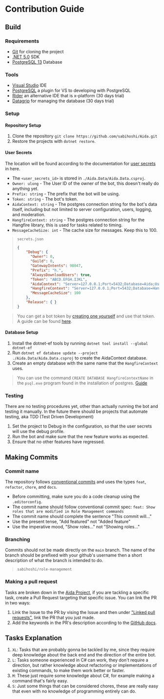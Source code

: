 # Contribution Guide

## Build

### Requirements
* [Git](https://git-scm.com) for cloning the project
* [.NET 5.0](https://dotnet.microsoft.com/download/dotnet/5.0) SDK
* [PostgreSQL 13](https://www.postgresql.org/download/windows) Database

### Tools
* [Visual Studio](https://visualstudio.microsoft.com) IDE
* [PostgreSQL](https://marketplace.visualstudio.com/items?itemName=RojanskyS.NpgsqlPostgreSQLIntegration) a plugin for VS to developing with PostgreSQL
* [Rider](https://www.jetbrains.com/rider) an alternative IDE that is x-platform (30 days trial)
* [Datagrip](https://www.jetbrains.com/datagrip) for managing the database (30 days trial)

### Setup

#### Repository Setup
1. Clone the repository `git clone https://github.com/sabihoshi/Aida.git`
2. Restore the projects with `dotnet restore`.

#### User Secrets
The location will be found according to the documentation for [user secrets](https://docs.microsoft.com/en-us/aspnet/core/security/app-secrets) in here.
  * The `<user_secrets_id>` is stored in `./Aida.Data/Aida.Data.csproj`.
  * `Owner: ulong` - The User ID of the owner of the bot, this doesn't really do anything yet.
  * `Prefix: string` - The prefix that the bot will be using.
  * `Token: string` - The bot's token.
  * `AidaContext: string` - The postgres connection string for the bot's data itself, including but not limited to server configuration, users, logging, and moderation.
  * `HangfireContext: string` - The postgres connection string for the Hangfire library, this is used for tasks related to timing.
  * `MessageCacheSize: int` - The cache size for messages. Keep this to 100.

> `secrets.json`
> ```json
> {
>     "Debug": {
>       "Owner": 0,
>       "Guild": 0,
>       "GatewayIntents": 98047,
>       "Prefix": "h.",
>       "AlwaysDownloadUsers": true,
>       "Token": "ABCD.EFGH.IJKL",
>       "AidaContext": "Server=127.0.0.1;Port=5432;Database=Aida;User Id=postgres;Password=[password];",
>       "HangfireContext": "Server=127.0.0.1;Port=5432;Database=Hangfire;User Id=postgres;Password=[password];",
>       "MessageCacheSize": 100
>     },
>     "Release": { }
> }
> ```

> You can get a bot token by [creating one yourself](https://discord.com/developers/applications) and use that token. A guide can be found [here](https://docs.stillu.cc/guides/getting_started/first-bot.html).

#### Database Setup
1. Install the dotnet-ef tools by running `dotnet tool install --global dotnet-ef`
2. Run `dotnet ef database update --project ./Aida.Data/Aida.Data.csproj` to create the AidaContext database.
3. Create an empty database with the same name that the `HangfireContext` uses.
  > You can use the command `CREATE DATABASE HangfireContextName` in the `psql.exe` program found in the installation of postgres. [Guide](https://www.microfocus.com/documentation/idol/IDOL_12_0/MediaServer/Guides/html/English/Content/Getting_Started/Configure/_TRN_Set_up_PostgreSQL.htm)

### Testing
There are no testing procedures yet, other than actually running the bot and testing it manually. In the future there should be projects that automate testing, aka TDD (Test Driven Development)

1. Set the project to Debug in the configuration, so that the user secrets will use the debug profile.
2. Run the bot and make sure that the new feature works as expected.
3. Ensure that no other features have regressed.

## Making Commits

### Commit name
The repository follows [conventional commits](https://www.conventionalcommits.org/en/v1.0.0) and uses the types `feat`, `refactor`, `chore`, and `docs`.
* Before committing, make sure you do a code cleanup using the `.editorconfig`.
* The commit name should follow conventional commit spec: `feat: Show roles that are modified in Role Management commands`
* The commit name should complete the sentence "This commit will..."
* Use the present tense, "Add featured" not "Added feature"
* Use the imperative mood, "Show roles..." not "Showing roles..."

### Branching
Commits should not be made directly on the `main` branch. The name of the branch should be prefixed with your github's username then a short description of what the branch is intended to do.

> `sabihoshi/role-management`

### Making a pull request
Tasks are broken down in the [Aida Project](https://github.com/sabihoshi/Aida/projects/1), if you are tackling a specific task, create a Pull Request targeting that specific issue. You can link the PR in two ways:
1. Link the Issue to the PR by vising the Issue and then under ["Linked pull requests"](https://docs.github.com/en/issues/tracking-your-work-with-issues/linking-a-pull-request-to-an-issue#manually-linking-a-pull-request-to-an-issue), link the PR that you just made.
2. Add the keywords in the PR's description according to the [GitHub docs](https://docs.github.com/en/issues/tracking-your-work-with-issues/linking-a-pull-request-to-an-issue).

## Tasks Explanation
1. `XL`: Tasks that are probably gonna be tackled by me, since they require deep knowledge about the back end and the direction of the entire bot.
2. `L`: Tasks  someone experienced in C# can work, they don't require a direction, but rather knowledge about refactoring or implementations of existing commands, to make them work better or faster.
3. `M`: These just require some knowledge about C#,  for example making a command that's fairly easy.
4. `S`: Just some things that can be considered chores, these are really easy that even with no knowledge of programming entirely can do.